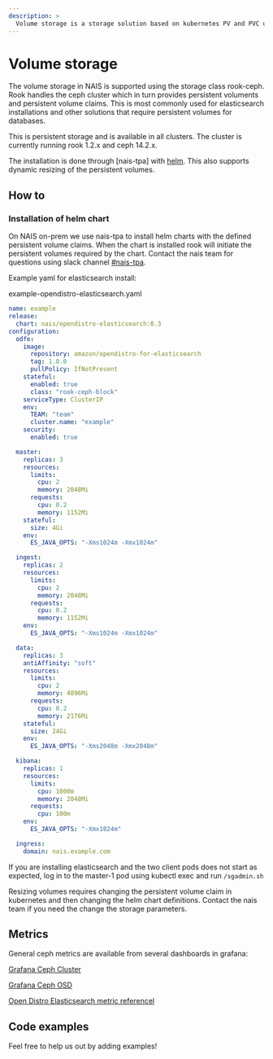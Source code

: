 ```yaml
---
description: >
  Volume storage is a storage solution based on kubernetes PV and PVC used for persistent storage. 
---
```


# Volume storage

The volume storage in NAIS is supported using the storage class rook-ceph. Rook handles the ceph cluster which in turn provides persistent voluments and persistent volume claims. This is most commonly used for elasticsearch installations and other solutions that require persistent volumes for databases.

This is persistent storage and is available in all clusters. The cluster is currently running rook 1.2.x and ceph 14.2.x.

The installation is done through [nais-tpa] with [helm]. This also supports dynamic resizing of the persistent volumes.

## How to

### Installation of helm chart

On NAIS on-prem we use nais-tpa to install helm charts with the defined persistent volume claims. When the chart is installed rook will initiate the persistent volumes required by the chart. 
Contact the nais team for questions using slack channel [#nais-tpa].

Example yaml for elasticsearch install:

example-opendistro-elasticsearch.yaml
```yaml
name: example
release:
  chart: nais/opendistro-elasticsearch:0.3
configuration:
  odfe:
    image:
      repository: amazon/opendistro-for-elasticsearch
      tag: 1.0.0
      pullPolicy: IfNotPresent
    stateful:
      enabled: true
      class: "rook-ceph-block"
    serviceType: ClusterIP
    env:
      TEAM: "team"
      cluster.name: "example"
    security:
      enabled: true

  master:
    replicas: 3
    resources:
      limits:
        cpu: 2
        memory: 2048Mi
      requests:
        cpu: 0.2
        memory: 1152Mi
    stateful:
      size: 4Gi
    env:
      ES_JAVA_OPTS: "-Xms1024m -Xmx1024m"

  ingest:
    replicas: 2
    resources:
      limits:
        cpu: 2
        memory: 2048Mi
      requests:
        cpu: 0.2
        memory: 1152Mi
    env:
      ES_JAVA_OPTS: "-Xms1024m -Xmx1024m"

  data:
    replicas: 3
    antiAffinity: "soft"
    resources:
      limits:
        cpu: 2
        memory: 4096Mi
      requests:
        cpu: 0.2
        memory: 2176Mi
    stateful:
      size: 24Gi
    env:
      ES_JAVA_OPTS: "-Xms2048m -Xmx2048m"

  kibana:
    replicas: 1
    resources:
      limits:
        cpu: 1000m
        memory: 2048Mi
      requests:
        cpu: 100m
    env:
      ES_JAVA_OPTS: "-Xmx1024m"

  ingress:
    domain: nais.example.com
```

If you are installing elasticsearch and the two client pods does not start as expected, log in to the master-1 pod using kubectl exec and run ```/sgadmin.sh```

Resizing volumes requires changing the persistent volume claim in kubernetes and then changing the helm chart definitions. Contact the nais team if you need the change the storage parameters.

## Metrics

General ceph metrics are available from several dashboards in grafana:

[Grafana Ceph Cluster]

[Grafana Ceph OSD]

[Open Distro Elasticsearch metric referencel]

## Code examples

Feel free to help us out by adding examples!

[nais-tpal]: https://github.com/navikt/nais-tpa.git
[helm]: https://helm.sh/
[#nais-tpa]: https://nav-it.slack.com/archives/CP8TKNK55
[Grafana Ceph Cluster]: https://grafana.adeo.no/d/vwcB0Bzml/ceph-cluster?orgId=1&refresh=10s
[Grafana Ceph OSD]: https://grafana.adeo.no/d/Fj5fAfzik/ceph-osd?orgId=1&refresh=15m
[Open Distro Elasticsearch metric referencel]: https://opendistro.github.io/for-elasticsearch-docs/docs/pa/reference/
